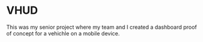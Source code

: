 # VHUD
This was my senior project where my team and I created a dashboard proof of concept for a vehichle on a mobile device.
